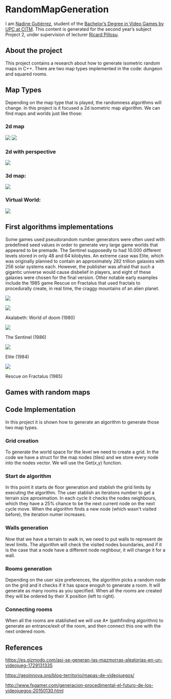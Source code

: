 # RandomMapGeneration
I am [Nadine Gutiérrez](https://github.com/Nadine044), student of the [Bachelor’s Degree in Video Games by UPC at CITM](https://www.citm.upc.edu/). This content is generated for the second year’s subject Project 2, under supervision of lecturer [Ricard Pillosu](https://es.linkedin.com/in/ricardpillosu).

## About the project
This project contains a research about how to generate isometric random maps in C++. There are two map types implemented in the code: dungeon and squared rooms.

## Map Types
Depending on the map type that is played, the randomness algorithms will change. In this project is it focused a 2d isometric map algorithm.
We can find maps and worlds just like those: 

### 2d map

![](https://github.com/Nadine044/RandomMapGeneration/blob/master/docs/media/super-mario-bros_2.jpg)
![](https://github.com/Nadine044/RandomMapGeneration/blob/master/docs/media/sonic-sega-900x600.jpg)

### 2d with perspective

![](https://github.com/Nadine044/RandomMapGeneration/blob/master/docs/media/megamanstarforce_12a.jpg)

### 3d map:

![](https://github.com/Nadine044/RandomMapGeneration/blob/master/docs/media/Zelda-Breath-of-the-Wild.jpg)

### Virtual World:

![](https://github.com/Nadine044/RandomMapGeneration/blob/master/docs/media/Beat-Saber-BennyDaBeast.jpg)

## First algorithms implementations
Some games used pseudorandom number generators were often used with predefined seed values in order to generate very large game worlds that appeared to be premade. The Sentinel supposedly to had 10.000 different levels stored in only 48 and 64 kilobytes. An extreme case was Elite, which was originally planned to contain an approximately 282 trillion galaxies with 256 solar systems each. However, the publisher was afraid that such a gigantic universe would cause disbelief in players, and eight of these galaxies were chosen for the final version. Other notable early examples include the 1985 game Rescue on Fractalus that used fractals to procedurally create, in real time, the craggy mountains of an alien planet.

![](https://github.com/Nadine044/RandomMapGeneration/blob/master/docs/media/149850.gif)

![](https://github.com/Nadine044/RandomMapGeneration/blob/master/docs/media/149981.gif)

Akalabeth: World of doom (1980)


![](https://github.com/Nadine044/RandomMapGeneration/blob/master/docs/media/Thesentinelabsorb.GIF)

The Sentinel (1986)


![](https://github.com/Nadine044/RandomMapGeneration/blob/master/docs/media/Elite_Animation.gif)

Elite (1984)


![](https://github.com/Nadine044/RandomMapGeneration/blob/master/docs/media/Fractalus_anim_small.gif)

Rescue on Fractalus (1985)


## Games with random maps

## Code Implementation
In this project it is shown how to generate an algorithm to generate those two map types.
### Grid creation
To generate the world space for the level we need to create a grid. In the code we have a struct for the map nodes (tiles) and we store every node into the nodes vector.
We will use the Get(x,y) function.

### Start de algorithm
In this point it starts de floor generation and stablish the grid limits by executing the algorithm.
The user stablish an iteratons number to get a terrain size aproximation. In each cycle it checks the nodes neighbours, which they have a 25% chance to be the next current node on the next cycle move.
When the algorithm finds a new node (which wasn't visited before), the iteration numer increases.

### Walls generation
Now that we have a terrain to walk in, we need to put walls to represent de level limits.
The algorithm will check the visited nodes boundaries, and if it is the case that a node have a different node neghbour, it will change it for a wall.

### Rooms generation
Depending on the user size preferences, the algorithm picks a random node on the grid and it checks if it has space enoguh to generate a room. It will generate as many rooms as you specified.
When all the rooms are created they will be ordered by their X position (left to right).

### Connecting rooms
When all the rooms are stablished we will use A* (pathfinding algorithm) to generate an entrance/exit of the room, and then connect this one with the next ordered room.

## References
https://es.gizmodo.com/asi-se-generan-las-mazmorras-aleatorias-en-un-videojueg-1729131335

https://geoinnova.org/blog-territorio/mapas-de-videojuegos/

http://www.fsgamer.com/generacion-procedimental-el-futuro-de-los-videojuegos-20150130.html
